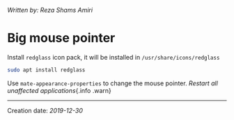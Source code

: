 _Written by: Reza Shams Amiri_
# Big mouse pointer

Install `redglass` icon pack, it will be installed in `/usr/share/icons/redglass`

``` sh
sudo apt install redglass
```

Use `mate-appearance-properties` to change the mouse pointer. 
_Restart all unaffected applications_{.info .warn}

* * *
Creation date: _2019-12-30_
